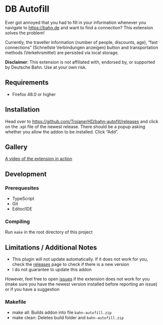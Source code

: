 # DB Autofill

Ever got annoyed that you had to fill in your information whenever you navigate to https://bahn.de and want to find a connection? This extension solves the problem!

Currently, the traveller information (number of people, discounts, age), “fast connections” (Schnellste Verbindungen anzeigen) button and transportation methods (Verkehrsmittel) are persisted via local storage.

**Disclaimer**: This extension is not affiliated with, endorsed by, or supported by Deutsche Bahn. Use at your own risk.

## Requirements

- Firefox 48.0 or higher

## Installation

Head over to https://github.com/TrojanerHD/bahn-autofill/releases and click on the .xpi file of the newest release. There should be a popup asking whether you allow the addon to be installed. Click “Add”.

## Gallery

[A video of the extension in action](https://github.com/TrojanerHD/bahn-autofill/assets/32276754/33d95f79-409a-4989-ba9d-97fa2314d22f)

## Development

### Prerequesites

- TypeScript
- Git
- Editor/IDE

### Compiling

Run `make` in the root directory of this project

## Limitations / Additional Notes

- This plugin will not update automatically. If it does not work for you, check the [releases](https://github.com/TrojanerHD/bahn-autofill/releases) page to check if there is a new version
- I do not guarantee to update this addon

However, feel free to open [issues](https://github.com/TrojanerHD/bahn-autofill/issues/new) if the extension does not work for you (make sure you have the newest version installed before reporting an issue) or if you have a suggestion

### Makefile
+ make all: Builds addon into file `bahn-autofill.zip`
+ make clean: Deletes build folder and `bahn-autofill.zip`
